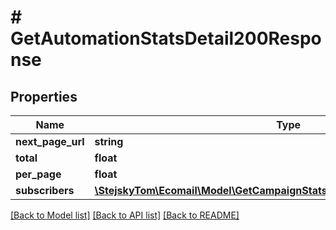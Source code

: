 # # GetAutomationStatsDetail200Response

## Properties

Name | Type | Description | Notes
------------ | ------------- | ------------- | -------------
**next_page_url** | **string** |  | [optional]
**total** | **float** |  | [optional]
**per_page** | **float** |  | [optional]
**subscribers** | [**\StejskyTom\Ecomail\Model\GetCampaignStatsDetail200ResponseSubscribers**](GetCampaignStatsDetail200ResponseSubscribers.md) |  | [optional]

[[Back to Model list]](../../README.md#models) [[Back to API list]](../../README.md#endpoints) [[Back to README]](../../README.md)
